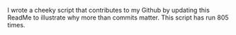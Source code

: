 I wrote a cheeky script that contributes to my Github by updating this ReadMe to illustrate why more than commits matter. This script has run 805 times.